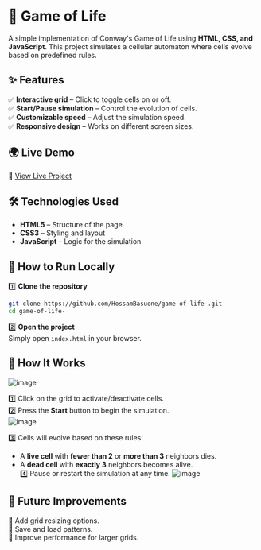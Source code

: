 # 🧬 Game of Life  

A simple implementation of Conway's Game of Life using **HTML, CSS, and JavaScript**. This project simulates a cellular automaton where cells evolve based on predefined rules.  

## ✨ Features  

✅ **Interactive grid** – Click to toggle cells on or off.  
✅ **Start/Pause simulation** – Control the evolution of cells.  
✅ **Customizable speed** – Adjust the simulation speed.  
✅ **Responsive design** – Works on different screen sizes.  

## 🌍 Live Demo  
🚀 [View Live Project](/shopping-site-black-three.vercel.app) 

## 🛠 Technologies Used  

- **HTML5** – Structure of the page  
- **CSS3** – Styling and layout  
- **JavaScript** – Logic for the simulation  

## 🚀 How to Run Locally  

1️⃣ **Clone the repository**  
```bash
git clone https://github.com/HossamBasuone/game-of-life-.git
cd game-of-life-
```  

2️⃣ **Open the project**  
Simply open `index.html` in your browser.  

## 📝 How It Works  
![image](https://github.com/user-attachments/assets/65a81b28-6b5f-4bcb-b000-4c82f7e23e4a)

1️⃣ Click on the grid to activate/deactivate cells.  
2️⃣ Press the **Start** button to begin the simulation.  
![image](https://github.com/user-attachments/assets/222d6c31-c92a-436c-b6ee-6025f4d975a9)

3️⃣ Cells will evolve based on these rules:  
   - A **live cell** with **fewer than 2** or **more than 3** neighbors dies.  
   - A **dead cell** with **exactly 3** neighbors becomes alive.  
4️⃣ Pause or restart the simulation at any time.
![image](https://github.com/user-attachments/assets/6c06b008-7cc5-4221-afe3-3f3a8c1ff6ea)


## 📌 Future Improvements  

🔹 Add grid resizing options.  
🔹 Save and load patterns.  
🔹 Improve performance for larger grids.  
